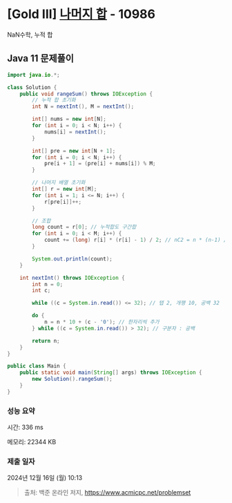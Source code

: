 # [Gold III] [나머지 합](https://www.acmicpc.net/problem/10986) - 10986 

NaN수학, 누적 합

## Java 11 문제풀이

```Java 11
import java.io.*;

class Solution {
    public void rangeSum() throws IOException {
        // 누적 합 초기화
        int N = nextInt(), M = nextInt();

        int[] nums = new int[N];
        for (int i = 0; i < N; i++) {
            nums[i] = nextInt();
        }

        int[] pre = new int[N + 1];
        for (int i = 0; i < N; i++) {
            pre[i + 1] = (pre[i] + nums[i]) % M;
        }

        // 나머지 배열 초기화
        int[] r = new int[M];
        for (int i = 1; i <= N; i++) {
            r[pre[i]]++;
        }

        // 조합
        long count = r[0]; // 누적합도 구간합
        for (int i = 0; i < M; i++) {
            count += (long) r[i] * (r[i] - 1) / 2; // nC2 = n * (n-1) / 2
        }

        System.out.println(count);
    }

    int nextInt() throws IOException {
        int n = 0;
        int c;

        while ((c = System.in.read()) <= 32); // 탭 2, 개행 10, 공백 32

        do {
            n = n * 10 + (c - '0'); // 한자리씩 추가
        } while ((c = System.in.read()) > 32); // 구분자 : 공백

        return n;
    }
}

public class Main {
    public static void main(String[] args) throws IOException {
        new Solution().rangeSum();
    }
}
```

### 성능 요약

시간: 336 ms

메모리: 22344 KB

### 제출 일자

2024년 12월 16일 (월) 10:13

> 출처: 백준 온라인 저지, https://www.acmicpc.net/problemset 

